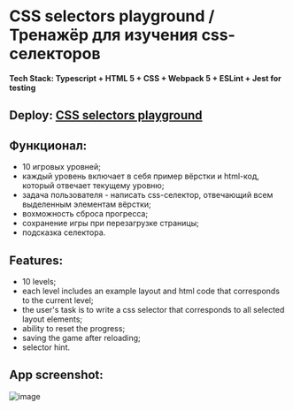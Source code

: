 # CSS selectors playground / Тренажёр для изучения css-селекторов

**Tech Stack: Typescript + HTML 5 + CSS + Webpack 5 + ESLint + Jest for testing**

## Deploy: <a href="https://css-selectors-playground.netlify.app/" target="_blank">CSS selectors playground</a>

## Функционал:
- 10 игровых уровней;
- каждый уровень включает в себя пример вёрстки и html-код, который отвечает текущему уровню;
- задача пользователя - написать css-селектор, отвечающий всем выделенным элементам вёрстки;
- вохможность сброса прогресса;
- сохранение игры при перезагрузке страницы;
- подсказка селектора.

## Features:
- 10 levels;
- each level includes an example layout and html code that corresponds to the current level;
- the user's task is to write a css selector that corresponds to all selected layout elements;
- ability to reset the progress;
- saving the game after reloading;
- selector hint.

## App screenshot:
![image](https://github.com/ElenaAnisimova/CSS-selectors-game/assets/105546152/1fb15581-23d1-48b6-8acb-5ea70b62c62a)

